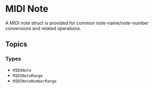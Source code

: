 # MIDI Note

A MIDI note struct is provided for common note-name/note-number conversions and related operations.

## Topics

### Types

- ``MIDINote``
- ``MIDINoteRange``
- ``MIDINoteNumberRange``
